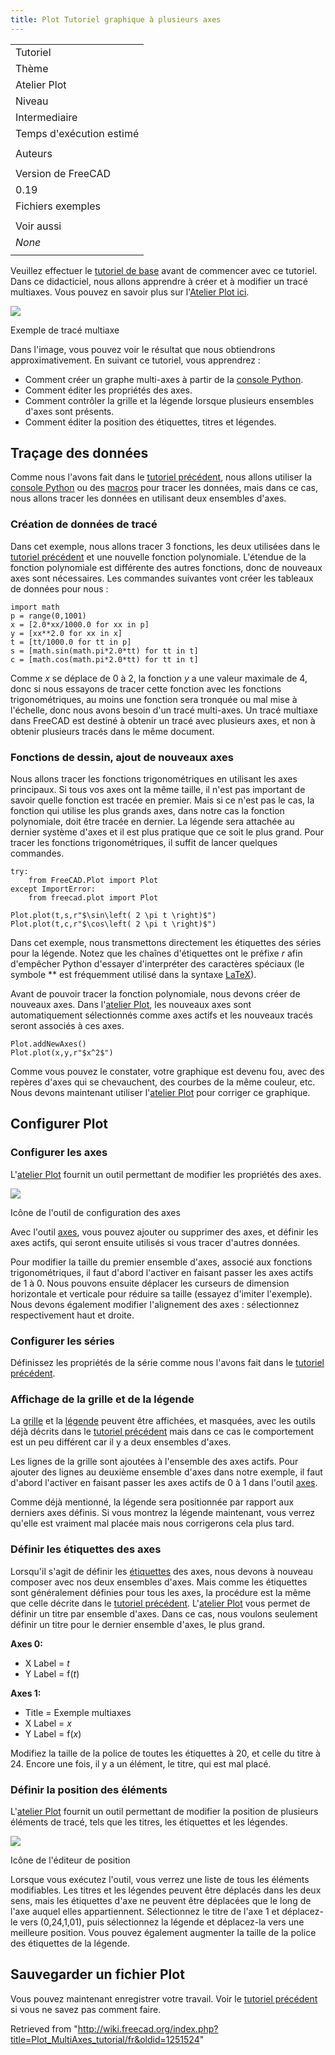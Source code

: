 ```yaml
---
title: Plot Tutoriel graphique à plusieurs axes
---
```

|  |
| --- |
| Tutoriel |
| Thème |
| Atelier Plot |
| Niveau |
| Intermediaire |
| Temps d'exécution estimé |
|  |
| Auteurs |
|  |
| Version de FreeCAD |
| 0.19 |
| Fichiers exemples |
|  |
| Voir aussi |
| *None* |
|  |

Veuillez effectuer le [tutoriel de base](/Plot_Basic_tutorial/fr "Plot Basic tutorial/fr") avant de commencer avec ce tutoriel. Dans ce didacticiel, nous allons apprendre à créer et à modifier un tracé multiaxes. Vous pouvez en savoir plus sur l'[Atelier Plot ici](/Plot_Workbench/fr "Plot Workbench/fr").

![](/images/Plot_MultiAxes_Example.png)

Exemple de tracé multiaxe

Dans l'image, vous pouvez voir le résultat que nous obtiendrons approximativement. En suivant ce tutoriel, vous apprendrez :

* Comment créer un graphe multi-axes à partir de la [console Python](/Python_console/fr "Python console/fr").
* Comment éditer les propriétés des axes.
* Comment contrôler la grille et la légende lorsque plusieurs ensembles d'axes sont présents.
* Comment éditer la position des étiquettes, titres et légendes.

## Traçage des données

Comme nous l'avons fait dans le [tutoriel précédent](/Plot_Basic_tutorial/fr "Plot Basic tutorial/fr"), nous allons utiliser la [console Python](/Python_console/fr "Python console/fr") ou des [macros](/Macros/fr "Macros/fr") pour tracer les données, mais dans ce cas, nous allons tracer les données en utilisant deux ensembles d'axes.

### Création de données de tracé

Dans cet exemple, nous allons tracer 3 fonctions, les deux utilisées dans le [tutoriel précédent](/Plot_Basic_tutorial/fr "Plot Basic tutorial/fr") et une nouvelle fonction polynomiale. L'étendue de la fonction polynomiale est différente des autres fonctions, donc de nouveaux axes sont nécessaires. Les commandes suivantes vont créer les tableaux de données pour nous :

```
import math
p = range(0,1001)
x = [2.0*xx/1000.0 for xx in p]
y = [xx**2.0 for xx in x]
t = [tt/1000.0 for tt in p]
s = [math.sin(math.pi*2.0*tt) for tt in t]
c = [math.cos(math.pi*2.0*tt) for tt in t]

```

Comme *x* se déplace de 0 à 2, la fonction *y* a une valeur maximale de 4, donc si nous essayons de tracer cette fonction avec les fonctions trigonométriques, au moins une fonction sera tronquée ou mal mise à l'échelle, donc nous avons besoin d'un tracé multi-axes. Un tracé multiaxe dans FreeCAD est destiné à obtenir un tracé avec plusieurs axes, et non à obtenir plusieurs tracés dans le même document.

### Fonctions de dessin, ajout de nouveaux axes

Nous allons tracer les fonctions trigonométriques en utilisant les axes principaux. Si tous vos axes ont la même taille, il n'est pas important de savoir quelle fonction est tracée en premier. Mais si ce n'est pas le cas, la fonction qui utilise les plus grands axes, dans notre cas la fonction polynomiale, doit être tracée en dernier. La légende sera attachée au dernier système d'axes et il est plus pratique que ce soit le plus grand. Pour tracer les fonctions trigonométriques, il suffit de lancer quelques commandes.

```
try:
    from FreeCAD.Plot import Plot
except ImportError:
    from freecad.plot import Plot

Plot.plot(t,s,r"$\sin\left( 2 \pi t \right)$")
Plot.plot(t,c,r"$\cos\left( 2 \pi t \right)$")

```

Dans cet exemple, nous transmettons directement les étiquettes des séries pour la légende. Notez que les chaînes d'étiquettes ont le préfixe *r* afin d'empêcher Python d'essayer d'interpréter des caractères spéciaux (le symbole *\* est fréquemment utilisé dans la syntaxe [LaTeX](http://www.latex-project.org)).

Avant de pouvoir tracer la fonction polynomiale, nous devons créer de nouveaux axes. Dans l'[atelier Plot](/Plot_Workbench/fr "Plot Workbench/fr"), les nouveaux axes sont automatiquement sélectionnés comme axes actifs et les nouveaux tracés seront associés à ces axes.

```
Plot.addNewAxes()
Plot.plot(x,y,r"$x^2$")

```

Comme vous pouvez le constater, votre graphique est devenu fou, avec des repères d'axes qui se chevauchent, des courbes de la même couleur, etc. Nous devons maintenant utiliser l'[atelier Plot](/Plot_Workbench/fr "Plot Workbench/fr") pour corriger ce graphique.

## Configurer Plot

### Configurer les axes

L'[atelier Plot](/Plot_Workbench/fr "Plot Workbench/fr") fournit un outil permettant de modifier les propriétés des axes.

![](/images/Plot_Axes.svg)

Icône de l'outil de configuration des axes

Avec l'outil [axes](/Plot_Axes/fr "Plot Axes/fr"), vous pouvez ajouter ou supprimer des axes, et définir les axes actifs, qui seront ensuite utilisés si vous tracer d'autres données.

Pour modifier la taille du premier ensemble d'axes, associé aux fonctions trigonométriques, il faut d'abord l'activer en faisant passer les axes actifs de 1 à 0. Nous pouvons ensuite déplacer les curseurs de dimension horizontale et verticale pour réduire sa taille (essayez d'imiter l'exemple). Nous devons également modifier l'alignement des axes : sélectionnez respectivement haut et droite.

### Configurer les séries

Définissez les propriétés de la série comme nous l'avons fait dans le [tutoriel précédent](/Plot_Basic_tutorial/fr "Plot Basic tutorial/fr").

### Affichage de la grille et de la légende

La [grille](/Plot_Grid/fr "Plot Grid/fr") et la [légende](/Plot_Legend/fr "Plot Legend/fr") peuvent être affichées, et masquées, avec les outils déjà décrits dans le [tutoriel précédent](/Plot_Basic_tutorial/fr "Plot Basic tutorial/fr") mais dans ce cas le comportement est un peu différent car il y a deux ensembles d'axes.

Les lignes de la grille sont ajoutées à l'ensemble des axes actifs. Pour ajouter des lignes au deuxième ensemble d'axes dans notre exemple, il faut d'abord l'activer en faisant passer les axes actifs de 0 à 1 dans l'outil [axes](/Plot_Axes/fr "Plot Axes/fr").

Comme déjà mentionné, la légende sera positionnée par rapport aux derniers axes définis. Si vous montrez la légende maintenant, vous verrez qu'elle est vraiment mal placée mais nous corrigerons cela plus tard.

### Définir les étiquettes des axes

Lorsqu'il s'agit de définir les [étiquettes](/Plot_Labels/fr "Plot Labels/fr") des axes, nous devons à nouveau composer avec nos deux ensembles d'axes. Mais comme les étiquettes sont généralement définies pour tous les axes, la procédure est la même que celle décrite dans le [tutoriel précédent](/Plot_Basic_tutorial/fr "Plot Basic tutorial/fr"). L'[atelier Plot](/Plot_Workbench/fr "Plot Workbench/fr") vous permet de définir un titre par ensemble d'axes. Dans ce cas, nous voulons seulement définir un titre pour le dernier ensemble d'axes, le plus grand.

**Axes 0:**

* X Label = $t$
* Y Label = $\mathrm{f} \left( t \right)$

**Axes 1:**

* Title = Exemple multiaxes
* X Label = $x$
* Y Label = $\mathrm{f} \left( x \right)$

Modifiez la taille de la police de toutes les étiquettes à 20, et celle du titre à 24. Encore une fois, il y a un élément, le titre, qui est mal placé.

### Définir la position des éléments

L'[atelier Plot](/Plot_Workbench/fr "Plot Workbench/fr") fournit un outil permettant de modifier la position de plusieurs éléments de tracé, tels que les titres, les étiquettes et les légendes.

![](/images/Plot_Positions.svg)

Icône de l'éditeur de position

Lorsque vous exécutez l'outil, vous verrez une liste de tous les éléments modifiables. Les titres et les légendes peuvent être déplacés dans les deux sens, mais les étiquettes d'axe ne peuvent être déplacées que le long de l'axe auquel elles appartiennent. Sélectionnez le titre de l'axe 1 et déplacez-le vers (0,24,1,01), puis sélectionnez la légende et déplacez-la vers une meilleure position. Vous pouvez également augmenter la taille de la police des étiquettes de la légende.

## Sauvegarder un fichier Plot

Vous pouvez maintenant enregistrer votre travail. Voir le [tutoriel précédent](/Plot_Basic_tutorial/fr "Plot Basic tutorial/fr") si vous ne savez pas comment faire.

Retrieved from "<http://wiki.freecad.org/index.php?title=Plot_MultiAxes_tutorial/fr&oldid=1251524>"